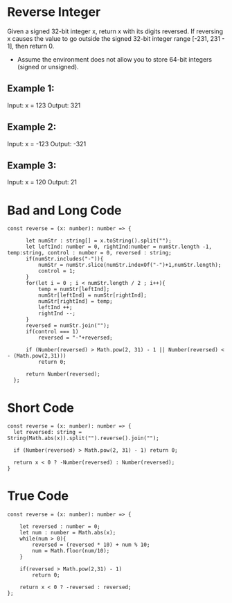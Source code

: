# Reverse Integer

Given a signed 32-bit integer x, return x with its digits reversed. If reversing x causes the value to go outside the signed 32-bit integer range [-231, 231 - 1], then return 0.

- Assume the environment does not allow you to store 64-bit integers (signed or unsigned).

## Example 1:

Input: x = 123
Output: 321

## Example 2:

Input: x = -123
Output: -321

## Example 3:

Input: x = 120
Output: 21

# Bad and Long Code

```
const reverse = (x: number): number => {

      let numStr : string[] = x.toString().split("");
      let leftInd: number = 0, rightInd:number = numStr.length -1, temp:string, control : number = 0, reversed : string;
      if(numStr.includes("-")){
          numStr = numStr.slice(numStr.indexOf("-")+1,numStr.length);
          control = 1;
      }
      for(let i = 0 ; i < numStr.length / 2 ; i++){
          temp = numStr[leftInd];
          numStr[leftInd] = numStr[rightInd];
          numStr[rightInd] = temp;
          leftInd ++;
          rightInd --;
      }
      reversed = numStr.join("");
      if(control === 1)
          reversed = "-"+reversed;

      if (Number(reversed) > Math.pow(2, 31) - 1 || Number(reversed) < - (Math.pow(2,31)))
          return 0;

      return Number(reversed);
  };
```

# Short Code

```
const reverse = (x: number): number => {
  let reversed: string = String(Math.abs(x)).split("").reverse().join("");

  if (Number(reversed) > Math.pow(2, 31) - 1) return 0;

  return x < 0 ? -Number(reversed) : Number(reversed);
}
```

# True Code

```
const reverse = (x: number): number => {

    let reversed : number = 0;
    let num : number = Math.abs(x);
    while(num > 0){
        reversed = (reversed * 10) + num % 10;
        num = Math.floor(num/10);
    }

    if(reversed > Math.pow(2,31) - 1)
        return 0;

    return x < 0 ? -reversed : reversed;
};
```
